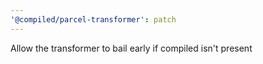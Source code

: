```yaml
---
'@compiled/parcel-transformer': patch
---
```


Allow the transformer to bail early if compiled isn't present
